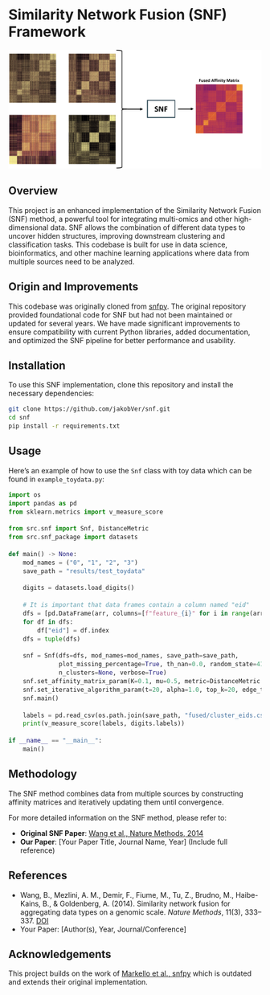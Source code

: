 
# Similarity Network Fusion (SNF) Framework

![Description of the image](assets/snf.png)

## Overview
This project is an enhanced implementation of the Similarity Network Fusion (SNF) method, a powerful tool for integrating multi-omics and other high-dimensional data. SNF allows the combination of different data types to uncover hidden structures, improving downstream clustering and classification tasks. This codebase is built for use in data science, bioinformatics, and other machine learning applications where data from multiple sources need to be analyzed.

## Origin and Improvements
This codebase was originally cloned from [snfpy](https://github.com/rmarkello/snfpy). The original repository provided foundational code for SNF but had not been maintained or updated for several years. We have made significant improvements to ensure compatibility with current Python libraries, added documentation, and optimized the SNF pipeline for better performance and usability.

## Installation
To use this SNF implementation, clone this repository and install the necessary dependencies:

```bash
git clone https://github.com/jakobVer/snf.git
cd snf
pip install -r requirements.txt
```

## Usage
Here’s an example of how to use the `Snf` class with toy data which can be found in `example_toydata.py`:

```python
import os
import pandas as pd
from sklearn.metrics import v_measure_score

from src.snf import Snf, DistanceMetric
from src.snf_package import datasets

def main() -> None:
    mod_names = ("0", "1", "2", "3")
    save_path = "results/test_toydata"

    digits = datasets.load_digits()
    
    # It is important that data frames contain a column named "eid" 
    dfs = [pd.DataFrame(arr, columns=[f"feature_{i}" for i in range(arr.shape[1])]) for arr in digits.data]
    for df in dfs:
        df["eid"] = df.index
    dfs = tuple(dfs)

    snf = Snf(dfs=dfs, mod_names=mod_names, save_path=save_path,
              plot_missing_percentage=True, th_nan=0.0, random_state=41,
              n_clusters=None, verbose=True)
    snf.set_affinity_matrix_param(K=0.1, mu=0.5, metric=DistanceMetric.EUCLIDEAN, normalize=False)
    snf.set_iterative_algorithm_param(t=20, alpha=1.0, top_k=20, edge_th=1.1)
    snf.main()

    labels = pd.read_csv(os.path.join(save_path, "fused/cluster_eids.csv"))["cluster"]
    print(v_measure_score(labels, digits.labels))

if __name__ == "__main__":
    main()
```

## Methodology
The SNF method combines data from multiple sources by constructing affinity matrices and iteratively updating them until convergence.

For more detailed information on the SNF method, please refer to:
- **Original SNF Paper**: [Wang et al., Nature Methods, 2014](https://www.nature.com/articles/nmeth.2810)
- **Our Paper**: [Your Paper Title, Journal Name, Year] (Include full reference)

## References
- Wang, B., Mezlini, A. M., Demir, F., Fiume, M., Tu, Z., Brudno, M., Haibe-Kains, B., & Goldenberg, A. (2014). Similarity network fusion for aggregating data types on a genomic scale. *Nature Methods*, 11(3), 333–337. [DOI](https://doi.org/10.1038/nmeth.2810)
- Your Paper: [Author(s), Year, Journal/Conference]

## Acknowledgements
This project builds on the work of [Markello et al., snfpy](https://github.com/rmarkello/snfpy) which is outdated and extends their original implementation.
